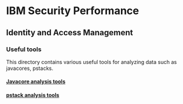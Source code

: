 # IBM Security Performance

## Identity and Access Management

### Useful tools

This directory contains various useful tools for analyzing data such as javacores, pstacks.

#### [Javacore analysis tools](javacores)

#### [pstack analysis tools](pstacks)
